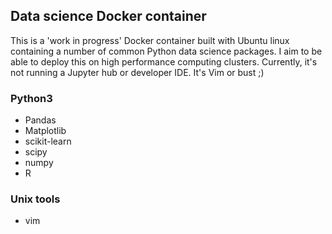 ## Data science Docker container

This is a 'work in progress' Docker container built with Ubuntu linux containing a number of common Python data science packages. I aim to be able to deploy this on high performance computing clusters. Currently, it's not running a Jupyter hub or developer IDE. It's Vim or bust ;) 

### Python3
* Pandas
* Matplotlib
* scikit-learn
* scipy
* numpy
* R

### Unix tools
* vim
